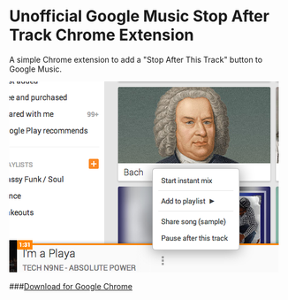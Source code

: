 Unofficial Google Music Stop After Track Chrome Extension
========================================================= 

A simple Chrome extension to add a "Stop After This Track" button to Google Music.

![Stop After Track Screenshot](stop-after-track.png)


###[Download for Google Chrome](https://chrome.google.com/webstore/detail/stop-after-track-for-goog/kgalkndhmgoedfdmegjjmdnkmcaomnim)
